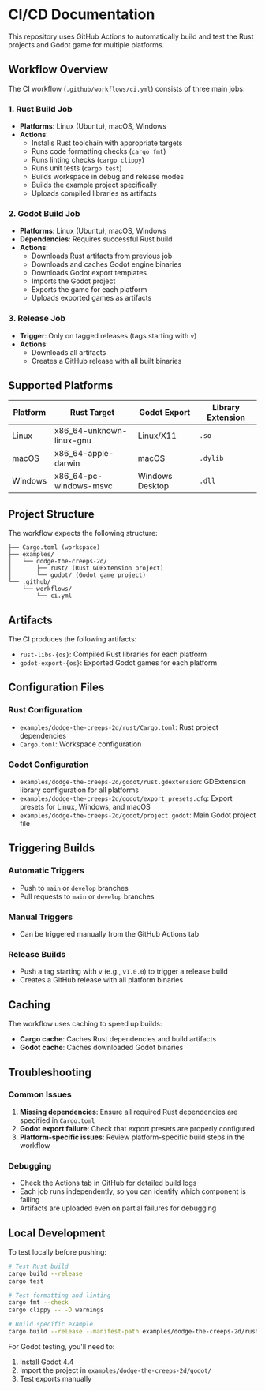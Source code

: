 # CI/CD Documentation

This repository uses GitHub Actions to automatically build and test the Rust projects and Godot game for multiple platforms.

## Workflow Overview

The CI workflow (`.github/workflows/ci.yml`) consists of three main jobs:

### 1. Rust Build Job
- **Platforms**: Linux (Ubuntu), macOS, Windows
- **Actions**:
  - Installs Rust toolchain with appropriate targets
  - Runs code formatting checks (`cargo fmt`)
  - Runs linting checks (`cargo clippy`)
  - Runs unit tests (`cargo test`)
  - Builds workspace in debug and release modes
  - Builds the example project specifically
  - Uploads compiled libraries as artifacts

### 2. Godot Build Job
- **Platforms**: Linux (Ubuntu), macOS, Windows
- **Dependencies**: Requires successful Rust build
- **Actions**:
  - Downloads Rust artifacts from previous job
  - Downloads and caches Godot engine binaries
  - Downloads Godot export templates
  - Imports the Godot project
  - Exports the game for each platform
  - Uploads exported games as artifacts

### 3. Release Job
- **Trigger**: Only on tagged releases (tags starting with `v`)
- **Actions**:
  - Downloads all artifacts
  - Creates a GitHub release with all built binaries

## Supported Platforms

| Platform | Rust Target | Godot Export | Library Extension |
|----------|-------------|--------------|------------------|
| Linux    | x86_64-unknown-linux-gnu | Linux/X11 | `.so` |
| macOS    | x86_64-apple-darwin | macOS | `.dylib` |
| Windows  | x86_64-pc-windows-msvc | Windows Desktop | `.dll` |

## Project Structure

The workflow expects the following structure:
```
├── Cargo.toml (workspace)
├── examples/
│   └── dodge-the-creeps-2d/
│       ├── rust/ (Rust GDExtension project)
│       └── godot/ (Godot game project)
└── .github/
    └── workflows/
        └── ci.yml
```

## Artifacts

The CI produces the following artifacts:
- `rust-libs-{os}`: Compiled Rust libraries for each platform
- `godot-export-{os}`: Exported Godot games for each platform

## Configuration Files

### Rust Configuration
- `examples/dodge-the-creeps-2d/rust/Cargo.toml`: Rust project dependencies
- `Cargo.toml`: Workspace configuration

### Godot Configuration
- `examples/dodge-the-creeps-2d/godot/rust.gdextension`: GDExtension library configuration for all platforms
- `examples/dodge-the-creeps-2d/godot/export_presets.cfg`: Export presets for Linux, Windows, and macOS
- `examples/dodge-the-creeps-2d/godot/project.godot`: Main Godot project file

## Triggering Builds

### Automatic Triggers
- Push to `main` or `develop` branches
- Pull requests to `main` or `develop` branches

### Manual Triggers
- Can be triggered manually from the GitHub Actions tab

### Release Builds
- Push a tag starting with `v` (e.g., `v1.0.0`) to trigger a release build
- Creates a GitHub release with all platform binaries

## Caching

The workflow uses caching to speed up builds:
- **Cargo cache**: Caches Rust dependencies and build artifacts
- **Godot cache**: Caches downloaded Godot binaries

## Troubleshooting

### Common Issues

1. **Missing dependencies**: Ensure all required Rust dependencies are specified in `Cargo.toml`
2. **Godot export failure**: Check that export presets are properly configured
3. **Platform-specific issues**: Review platform-specific build steps in the workflow

### Debugging

- Check the Actions tab in GitHub for detailed build logs
- Each job runs independently, so you can identify which component is failing
- Artifacts are uploaded even on partial failures for debugging

## Local Development

To test locally before pushing:

```bash
# Test Rust build
cargo build --release
cargo test

# Test formatting and linting
cargo fmt --check
cargo clippy -- -D warnings

# Build specific example
cargo build --release --manifest-path examples/dodge-the-creeps-2d/rust/Cargo.toml
```

For Godot testing, you'll need to:
1. Install Godot 4.4
2. Import the project in `examples/dodge-the-creeps-2d/godot/`
3. Test exports manually 